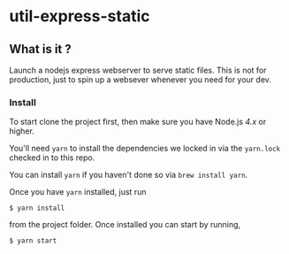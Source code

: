 # util-express-static


## What is it ?

Launch a nodejs express webserver to serve static files. This is not for production, just to spin up a websever whenever you need for your dev.

### Install

To start clone the project first, then make sure you have Node.js *4.x* or higher.

You'll need `yarn` to install the dependencies we locked in via the `yarn.lock` checked in to this repo.

You can install `yarn` if you haven't done so via `brew install yarn`.

Once you have `yarn` installed, just run

```
$ yarn install
```

from the project folder. Once installed you can start by running,

```
$ yarn start
```